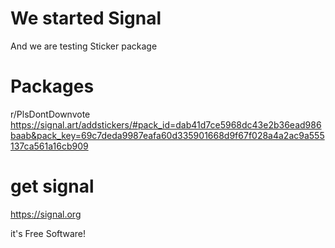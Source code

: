 # We started Signal
And we are testing Sticker package

# Packages
r/PlsDontDownvote https://signal.art/addstickers/#pack_id=dab41d7ce5968dc43e2b36ead986baab&pack_key=69c7deda9987eafa60d335901668d9f67f028a4a2ac9a555137ca561a16cb909

# get signal
https://signal.org

it's Free Software!